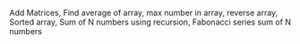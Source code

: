 Add Matrices, Find average of array, max number in array, reverse array, Sorted array, Sum of N numbers using recursion, Fabonacci series sum of N numbers
